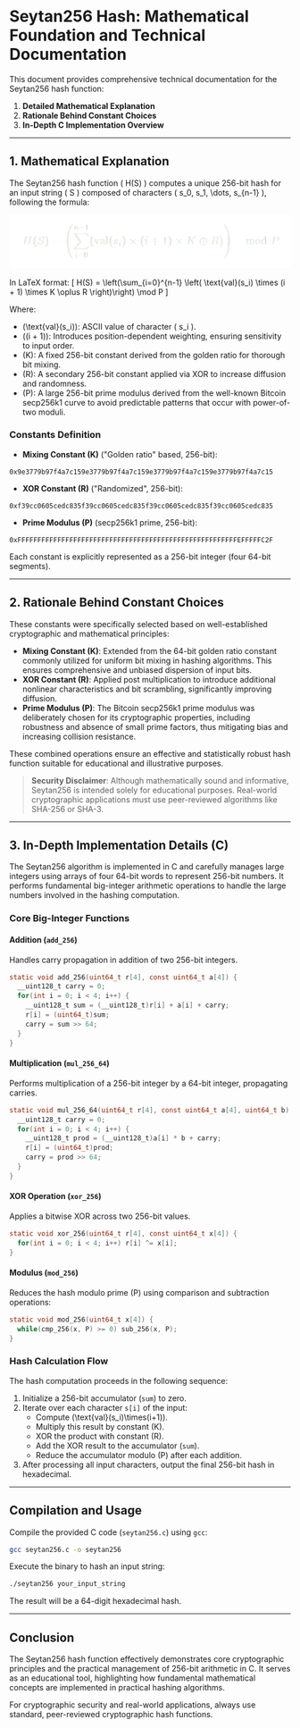 # Seytan256 Hash: Mathematical Foundation and Technical Documentation

This document provides comprehensive technical documentation for the Seytan256 hash function:

1. **Detailed Mathematical Explanation**
2. **Rationale Behind Constant Choices**
3. **In-Depth C Implementation Overview**

---

## 1. Mathematical Explanation

The Seytan256 hash function \( H(S) \) computes a unique 256-bit hash for an input string \( S \) composed of characters \( s_0, s_1, \dots, s_{n-1} \), following the formula:

![formula](formula.png)

In LaTeX format:
\[
H(S) = \left(\sum_{i=0}^{n-1} \left( \text{val}(s_i) \times (i + 1) \times K \oplus R \right)\right) \mod P
\]

Where:
- \(\text{val}(s_i)\): ASCII value of character \( s_i \).
- \((i + 1)\): Introduces position-dependent weighting, ensuring sensitivity to input order.
- \(K\): A fixed 256-bit constant derived from the golden ratio for thorough bit mixing.
- \(R\): A secondary 256-bit constant applied via XOR to increase diffusion and randomness.
- \(P\): A large 256-bit prime modulus derived from the well-known Bitcoin secp256k1 curve to avoid predictable patterns that occur with power-of-two moduli.

### Constants Definition

- **Mixing Constant \(K\)** ("Golden ratio" based, 256-bit):
```
0x9e3779b97f4a7c159e3779b97f4a7c159e3779b97f4a7c159e3779b97f4a7c15
```

- **XOR Constant \(R\)** ("Randomized", 256-bit):
```
0xf39cc0605cedc835f39cc0605cedc835f39cc0605cedc835f39cc0605cedc835
```

- **Prime Modulus \(P\)** (secp256k1 prime, 256-bit):
```
0xFFFFFFFFFFFFFFFFFFFFFFFFFFFFFFFFFFFFFFFFFFFFFFFFFFFFFFFEFFFFFC2F
```

Each constant is explicitly represented as a 256-bit integer (four 64-bit segments).

---

## 2. Rationale Behind Constant Choices

These constants were specifically selected based on well-established cryptographic and mathematical principles:

- **Mixing Constant \(K\)**: Extended from the 64-bit golden ratio constant commonly utilized for uniform bit mixing in hashing algorithms. This ensures comprehensive and unbiased dispersion of input bits.
- **XOR Constant \(R\)**: Applied post multiplication to introduce additional nonlinear characteristics and bit scrambling, significantly improving diffusion.
- **Prime Modulus \(P\)**: The Bitcoin secp256k1 prime modulus was deliberately chosen for its cryptographic properties, including robustness and absence of small prime factors, thus mitigating bias and increasing collision resistance.

These combined operations ensure an effective and statistically robust hash function suitable for educational and illustrative purposes.

> **Security Disclaimer**: Although mathematically sound and informative, Seytan256 is intended solely for educational purposes. Real-world cryptographic applications must use peer-reviewed algorithms like SHA-256 or SHA-3.

---

## 3. In-Depth Implementation Details (C)

The Seytan256 algorithm is implemented in C and carefully manages large integers using arrays of four 64-bit words to represent 256-bit numbers. It performs fundamental big-integer arithmetic operations to handle the large numbers involved in the hashing computation.

### Core Big-Integer Functions

#### Addition (`add_256`)
Handles carry propagation in addition of two 256-bit integers.

```c
static void add_256(uint64_t r[4], const uint64_t a[4]) {
  __uint128_t carry = 0; 
  for(int i = 0; i < 4; i++) {
    __uint128_t sum = (__uint128_t)r[i] + a[i] + carry;
    r[i] = (uint64_t)sum;
    carry = sum >> 64;
  }
}
```

#### Multiplication (`mul_256_64`)
Performs multiplication of a 256-bit integer by a 64-bit integer, propagating carries.

```c
static void mul_256_64(uint64_t r[4], const uint64_t a[4], uint64_t b) {
  __uint128_t carry = 0;
  for(int i = 0; i < 4; i++) {
    __uint128_t prod = (__uint128_t)a[i] * b + carry;
    r[i] = (uint64_t)prod;
    carry = prod >> 64;
  }
}
```

#### XOR Operation (`xor_256`)
Applies a bitwise XOR across two 256-bit values.

```c
static void xor_256(uint64_t r[4], const uint64_t x[4]) {
  for(int i = 0; i < 4; i++) r[i] ^= x[i];
}
```

#### Modulus (`mod_256`)
Reduces the hash modulo prime \(P\) using comparison and subtraction operations:

```c
static void mod_256(uint64_t x[4]) {
  while(cmp_256(x, P) >= 0) sub_256(x, P);
}
```

### Hash Calculation Flow

The hash computation proceeds in the following sequence:

1. Initialize a 256-bit accumulator (`sum`) to zero.
2. Iterate over each character `s[i]` of the input:
   - Compute \(\text{val}(s_i)\times(i+1)\).
   - Multiply this result by constant \(K\).
   - XOR the product with constant \(R\).
   - Add the XOR result to the accumulator (`sum`).
   - Reduce the accumulator modulo \(P\) after each addition.
3. After processing all input characters, output the final 256-bit hash in hexadecimal.

---

## Compilation and Usage

Compile the provided C code (`seytan256.c`) using `gcc`:

```bash
gcc seytan256.c -o seytan256
```

Execute the binary to hash an input string:

```bash
./seytan256 your_input_string
```

The result will be a 64-digit hexadecimal hash.

---

## Conclusion

The Seytan256 hash function effectively demonstrates core cryptographic principles and the practical management of 256-bit arithmetic in C. It serves as an educational tool, highlighting how fundamental mathematical concepts are implemented in practical hashing algorithms.

For cryptographic security and real-world applications, always use standard, peer-reviewed cryptographic hash functions.

